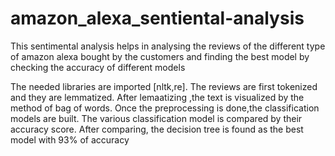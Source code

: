 # amazon_alexa_sentiental-analysis
This sentimental analysis helps in analysing the reviews of the different type of amazon alexa bought by the customers and finding the best model by checking the accuracy of different models

The needed libraries are imported [nltk,re].
The reviews are first tokenized and they are lemmatized.
After lemaatizing ,the text is visualized by the method of bag of words.
Once the preprocessing is done,the classification models are built.
The various classification model is compared by their accuracy score.
After comparing, the decision tree is found as the best model with 93% of accuracy
